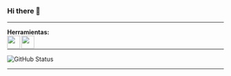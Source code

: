 ### Hi there 👋

---

__Herramientas:__
<br />
<img align="left" src="https://raw.githubusercontent.com/jmnote/z-icons/master/svg/git.svg" width="30" height="30" />
<img align="left" src="https://raw.githubusercontent.com/jmnote/z-icons/master/svg/github.svg" width="30" height="30" />
<br />

---

![GitHub Status](https://github-readme-status.vercel-app/api?username=LeonardoDiaz1&show_icons=true&theme=radical)

---